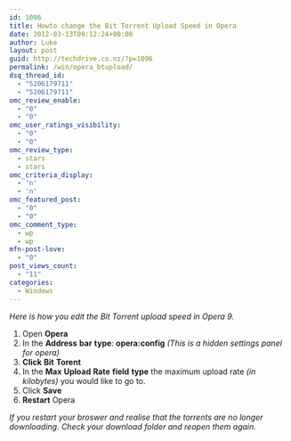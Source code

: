 ```yaml
---
id: 1096
title: Howto change the Bit Torrent Upload Speed in Opera
date: 2012-03-13T09:12:24+00:00
author: Luke
layout: post
guid: http://techdrive.co.nz/?p=1096
permalink: /win/opera_btupload/
dsq_thread_id:
  - "5206179711"
  - "5206179711"
omc_review_enable:
  - "0"
  - "0"
omc_user_ratings_visibility:
  - "0"
  - "0"
omc_review_type:
  - stars
  - stars
omc_criteria_display:
  - 'n'
  - 'n'
omc_featured_post:
  - "0"
  - "0"
omc_comment_type:
  - wp
  - wp
mfn-post-love:
  - "0"
post_views_count:
  - "11"
categories:
  - Windows
---
```

_Here is how you edit the Bit Torrent upload speed in Opera 9._

  1. Open **Opera**
  2. In the **Address** **bar** **type**: **opera:config** _(This is a hidden settings panel for opera)_
  3. **Click** **Bit** **Torent**
  4. In the **Max** **Upload** **Rate** **field** **type** the maximum upload rate _(in kilobytes)_ you would like to go to.
  5. Click **Save**
  6. **Restart** Opera

_If you restart your broswer and realise that the torrents are no longer downloading. Check your download folder and reopen them again._